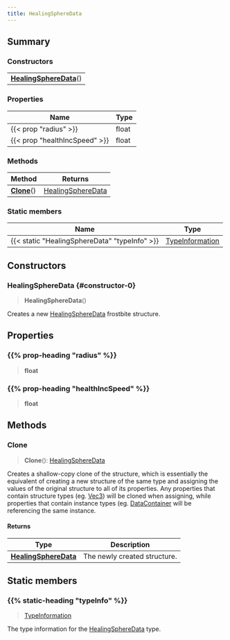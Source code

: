 ```yaml
---
title: HealingSphereData
---
```



## Summary
### Constructors
| |
| ----------- |
| **[HealingSphereData](#constructor-0)**() |

### Properties
| Name | Type |
| ---- | ---- |
| {{< prop "radius" >}} | float |
| {{< prop "healthIncSpeed" >}} | float |

### Methods
| Method | Returns |
| ------ | ---- |
| **[Clone](#clone)**() | [HealingSphereData](/vext/ref/fb/healingspheredata) |

### Static members
| Name | Type |
| ---- | ---- |
| {{< static "HealingSphereData" "typeInfo" >}} | [TypeInformation](/vext/ref/shared/class/typeinformation) |

## Constructors
### HealingSphereData {#constructor-0}
> **HealingSphereData**()

Creates a new [HealingSphereData](/vext/ref/fb/healingspheredata) frostbite structure.

## Properties
### {{% prop-heading "radius" %}}
> **float**

### {{% prop-heading "healthIncSpeed" %}}
> **float**

## Methods
### Clone
> **Clone**(): [HealingSphereData](/vext/ref/fb/healingspheredata)

Creates a shallow-copy clone of the structure, which is essentially the equivalent of creating a new structure of the same type and assigning the values of the original structure to all of its properties. Any properties that contain structure types (eg. [Vec3](/vext/ref/shared/class/vec3)) will be cloned when assigning, while properties that contain instance types (eg. [DataContainer](/vext/ref/shared/class/datacontainer) will be referencing the same instance.

#### Returns
| Type | Description |
| ---- | ----------- |
| **[HealingSphereData](/vext/ref/fb/healingspheredata)** | The newly created structure. |

## Static members
### {{% static-heading "typeInfo" %}}
> [TypeInformation](/vext/ref/shared/class/typeinformation)

The type information for the [HealingSphereData](/vext/ref/fb/healingspheredata) type.

